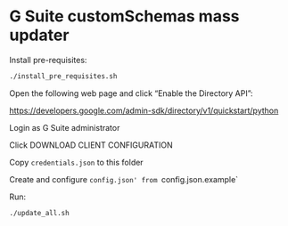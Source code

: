 # G Suite customSchemas mass updater

Install pre-requisites:

```bash
./install_pre_requisites.sh
```

Open the following web page and click “Enable the Directory API”: 

https://developers.google.com/admin-sdk/directory/v1/quickstart/python

Login as G Suite administrator

Click DOWNLOAD CLIENT CONFIGURATION

Copy `credentials.json` to this folder

Create and configure `config.json' from `config.json.example`

Run:

```bash
./update_all.sh
```